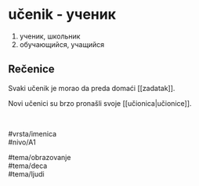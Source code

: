 # učenik - ученик

1. ученик, школьник  
2. обучающийся, учащийся

## Rečenice

Svaki učenik je morao da preda domaći [[zadatak]].  

Novi učenici su brzo pronašli svoje [[učionica|učionice]].

<br>

#vrsta/imenica  
#nivo/A1  

#tema/obrazovanje  
#tema/deca  
#tema/ljudi

